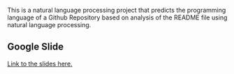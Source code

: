 This is a natural language processing project that predicts the programming language of a Github Repository based on analysis of the README file using natural language processing.




## Google Slide

[Link to the slides here.](https://docs.google.com/)
